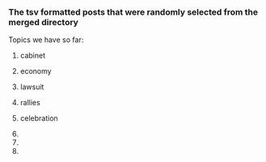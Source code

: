 ### The tsv formatted posts that were randomly selected from the merged directory
Topics we have so far:

1. cabinet

2. economy

3. lawsuit

4. rallies

5. celebration

6.

7.

8.
